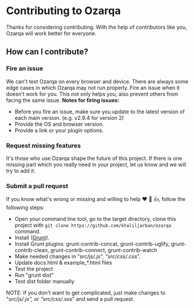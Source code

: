# Contributing to Ozarqa
Thanks for considering contributing.
With the help of contributors like you, Ozarqa will work better for everyone.

## How can I contribute?

### Fire an issue
We can't test Ozarqa on every browser and device. There are always some edge cases in which Ozarqa may not run properly. 
Fire an issue when it doesn't work for you. This not only helps you,  also prevent others from facing the same issue.
**Notes for firing issues:**
- Before you fire an issue, make sure you update to the latest version of each main version. (e.g. v2.9.4 for version 2)
- Provide the OS and browser version.
- Provide a link or your plugin options.

### Request missing features
It's those who use Ozarqa shape the future of this project. 
If there is one missing part which you really need in your project, let us know and we will try to add it.

### Submit a pull request
If you know what's wrong or missing and willing to help :heart: :clap: :+1:, follow the following steps:
- Open your command line tool, go to the target directory, clone this project with `git clone https://github.com/khaliljarban/ozarqa` command.
- Install  ([Grunt](https://gruntjs.com/)).
- Install Grunt plugins:   grunt-contrib-concat, grunt-contrib-uglify, grunt-contrib-clean, grunt-contrib-connect, grunt-contrib-watch
- Make needed changes in "src/js/*.js", "src/css/*.css". 
- Update docs.html & example_*.html files
- Test the project
- Run "grunt dist"
- Test dist folder manually

NOTE: If you don't want to get complicated, just make changes to "src/js/*.js", or "src/css/*.sss" and send a pull request.